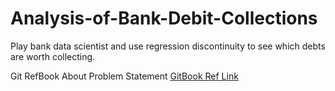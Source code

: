 # Analysis-of-Bank-Debit-Collections
Play bank data scientist and use regression discontinuity to see which debts are worth collecting.

Git RefBook About Problem Statement
[GitBook Ref Link](https://shahyaseen71.gitbook.io/mini-project-july/problem-statement/python-control-flow)